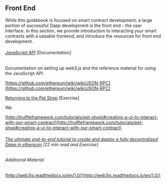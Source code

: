 ## Front End

While this guidebook is focused on smart contract development, a large portion of successful Dapp development is the front end - the user interface.  In this section, we provide introduction to interacting your smart contracts with a useable frontend, and introduce the resources for front end development.

###### [JavaScript API](https://github.com/ethereum/wiki/wiki/JavaScript-API) \[Documentation\]

Documentation on setting up web3.js and the reference material for using the JavaScript API 

[https://github.com/ethereum/wiki/wiki/JSON-RPC](https://github.com/ethereum/wiki/wiki/JSON-RPC)

[Returning to the Pet Shop](http://truffleframework.com/tutorials/pet-shop#creating-a-ui-to-interact-with-our-smart-contract) \[Exercise\]

We

[http://truffleframework.com/tutorials/pet-shop\#creating-a-ui-to-interact-with-our-smart-contract](http://truffleframework.com/tutorials/pet-shop#creating-a-ui-to-interact-with-our-smart-contract)

###### [The ultimate end-to-end tutorial to create and deploy a fully decentralized Dapp in ethereum](https://medium.com/@merunasgrincalaitis/the-ultimate-end-to-end-tutorial-to-create-and-deploy-a-fully-descentralized-dapp-in-ethereum-18f0cf6d7e0e) \[22 min read and Exercise\]

###### Additional Material

[http://web3js.readthedocs.io/en/1.0/](http://web3js.readthedocs.io/en/1.0/)

###### 

###### 



